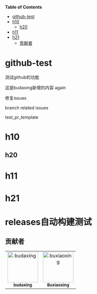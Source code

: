 <!-- START doctoc generated TOC please keep comment here to allow auto update -->
<!-- DON'T EDIT THIS SECTION, INSTEAD RE-RUN doctoc TO UPDATE -->
**Table of Contents**

- [github-test](#github-test)
- [h10](#h10)
  - [h20](#h20)
- [h11](#h11)
- [h21](#h21)
  - [贡献者](#%E8%B4%A1%E7%8C%AE%E8%80%85)

<!-- END doctoc generated TOC please keep comment here to allow auto update -->

<!-- START doctor -->
<!-- END doctor -->
# github-test
测试github的功能

这是budaxing新增的内容
again

修复issues

branch related issues

test_pr_template
# h10

## h20


# h11

# h21

# releases自动构建测试


## 贡献者

<!-- readme: collaborators,contributors -start -->
<table>
<tr>
    <td align="center">
        <a href="https://github.com/budaxing">
            <img src="https://avatars.githubusercontent.com/u/110142881?v=4" width="100;" alt="budaxing"/>
            <br />
            <sub><b>budaxing</b></sub>
        </a>
    </td>
    <td align="center">
        <a href="https://github.com/buxiaoxing">
            <img src="https://avatars.githubusercontent.com/u/60745831?v=4" width="100;" alt="buxiaoxing"/>
            <br />
            <sub><b>Buxiaoxing</b></sub>
        </a>
    </td></tr>
</table>
<!-- readme: collaborators,contributors -end -->
